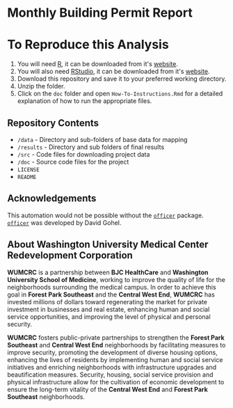 # Monthly Building Permit Report


# To Reproduce this Analysis

1. You will need [R](https://www.r-project.org/), it can be downloaded from it's [website](https://cloud.r-project.org/).
2. You will also need [RStudio](https://rstudio.com/), it can be downloaded from it's [website](https://rstudio.com/products/rstudio/download/).
3. Download this repository and save it to your preferred working directory. 
4. Unzip the folder. 
5. Click on the `doc` folder and open `How-To-Instructions.Rmd` for a detailed explanation of how to run the appropriate files.

## Repository Contents

*   `/data`    - Directory and sub-folders of base data for mapping
*   `/results` - Directory and sub folders of final results
*   `/src`  - Code files for downloading project data
*   `/doc`  - Source code files for the project
*   `LICENSE`
*   `README`

## Acknowledgements

This automation would not be possible without the [`officer`](https://davidgohel.github.io/officer/) package.
[`officer`](https://davidgohel.github.io/officer/) was developed by David Gohel.

## About Washington University Medical Center Redevelopment Corporation

**WUMCRC** is a partnership between **BJC HealthCare** and **Washington University School of Medicine**, working to improve the quality of life for the neighborhoods surrounding the medical campus. In order to achieve this goal in **Forest Park Southeast** and the **Central West End**, **WUMCRC** has invested millions of dollars toward regenerating the market for private investment in businesses and real estate, enhancing human and social service opportunities, and improving the level of physical and personal security.

**WUMCRC** fosters public-private partnerships to strengthen the **Forest Park Southeast** and **Central West End** neighborhoods by facilitating measures to improve security, promoting the development of diverse housing options, enhancing the lives of residents by implementing human and social service initiatives and enriching neighborhoods with infrastructure upgrades and beautification measures. Security, housing, social service provision and physical infrastructure allow for the cultivation of economic development to ensure the long-term vitality of the **Central West End** and **Forest Park Southeast** neighborhoods.